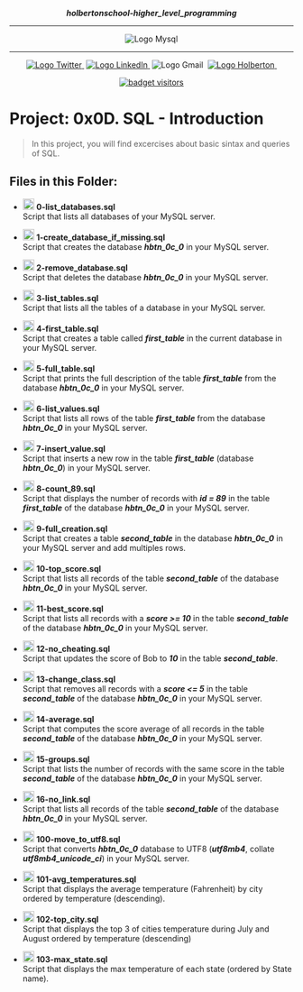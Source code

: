 <div align=center>

***holbertonschool-higher_level_programming***
<hr />
 <img src="https://raw.githubusercontent.com/jepez90/jepez90.github.io/master/img/Readme_media/banner_mysql.svg" alt="Logo Mysql" style="max-width:80%;">
 <hr />
<a href="https://twitter.com/Jepez90"><img src="https://img.shields.io/twitter/url?label=%40Jepez90&style=social&url=https%3A%2F%2Ftwitter.com%2FJepez90" alt="Logo Twitter">&nbsp;</a>
<a href="https://www.linkedin.com/in/jepez90/"><img src="https://img.shields.io/badge/jepez90-%230077B5.svg?&logo=linkedin&logoColor=white" alt="Logo LinkedIn">&nbsp;</a>
<img src="https://img.shields.io/badge/jepez90-white?style=flat&logo=gmail" alt="Logo Gmail">&nbsp;
<a href="https://twitter.com/HolbertonCOL"><img src="https://img.shields.io/badge/Holberton_School-red" alt="Logo Holberton">&nbsp;</a>

<a href="https://github.com/jepez90"><img src="https://visitor-badge.glitch.me/badge?page_id=jepez90.HigherLevelProgram.0x0D&" alt="badget visitors"></a>
</div>

# Project: 0x0D. SQL - Introduction

> In this project, you will find excercises about basic sintax and queries of SQL.


## Files in this Folder:


* <img src="https://raw.githubusercontent.com/jepez90/jepez90.github.io/master/img/Readme_media/banner_mysql.svg" alt="Logo MySQL" height="20"> **0-list_databases.sql**<br />
Script that lists all databases of your MySQL server.

* <img src="https://raw.githubusercontent.com/jepez90/jepez90.github.io/master/img/Readme_media/banner_mysql.svg" alt="Logo MySQL" height="20"> **1-create_database_if_missing.sql**<br />
Script that creates the database ***hbtn_0c_0*** in your MySQL server.

* <img src="https://raw.githubusercontent.com/jepez90/jepez90.github.io/master/img/Readme_media/banner_mysql.svg" alt="Logo MySQL" height="20"> **2-remove_database.sql**<br />
Script that deletes the database ***hbtn_0c_0*** in your MySQL server.

* <img src="https://raw.githubusercontent.com/jepez90/jepez90.github.io/master/img/Readme_media/banner_mysql.svg" alt="Logo MySQL" height="20"> **3-list_tables.sql**<br />
Script that lists all the tables of a database in your MySQL server.

* <img src="https://raw.githubusercontent.com/jepez90/jepez90.github.io/master/img/Readme_media/banner_mysql.svg" alt="Logo MySQL" height="20"> **4-first_table.sql**<br />
Script that creates a table called ***first_table*** in the current database in your MySQL server.

* <img src="https://raw.githubusercontent.com/jepez90/jepez90.github.io/master/img/Readme_media/banner_mysql.svg" alt="Logo MySQL" height="20"> **5-full_table.sql**<br />
Script that prints the full description of the table ***first_table*** from the database ***hbtn_0c_0*** in your MySQL server.

* <img src="https://raw.githubusercontent.com/jepez90/jepez90.github.io/master/img/Readme_media/banner_mysql.svg" alt="Logo MySQL" height="20"> **6-list_values.sql**<br />
Script that lists all rows of the table ***first_table*** from the database ***hbtn_0c_0*** in your MySQL server.

* <img src="https://raw.githubusercontent.com/jepez90/jepez90.github.io/master/img/Readme_media/banner_mysql.svg" alt="Logo MySQL" height="20"> **7-insert_value.sql**<br />
Script that inserts a new row in the table ***first_table*** (database ***hbtn_0c_0***) in your MySQL server.

* <img src="https://raw.githubusercontent.com/jepez90/jepez90.github.io/master/img/Readme_media/banner_mysql.svg" alt="Logo MySQL" height="20"> **8-count_89.sql**<br />
Script that displays the number of records with ***id = 89*** in the table ***first_table*** of the database ***hbtn_0c_0*** in your MySQL server.

* <img src="https://raw.githubusercontent.com/jepez90/jepez90.github.io/master/img/Readme_media/banner_mysql.svg" alt="Logo MySQL" height="20"> **9-full_creation.sql**<br />
Script that creates a table ***second_table*** in the database ***hbtn_0c_0*** in your MySQL server and add multiples rows.

* <img src="https://raw.githubusercontent.com/jepez90/jepez90.github.io/master/img/Readme_media/banner_mysql.svg" alt="Logo MySQL" height="20"> **10-top_score.sql**<br />
Script that lists all records of the table ***second_table*** of the database ***hbtn_0c_0*** in your MySQL server.

* <img src="https://raw.githubusercontent.com/jepez90/jepez90.github.io/master/img/Readme_media/banner_mysql.svg" alt="Logo MySQL" height="20"> **11-best_score.sql**<br />
Script that lists all records with a ***score &gt;= 10*** in the table ***second_table*** of the database ***hbtn_0c_0*** in your MySQL server.

* <img src="https://raw.githubusercontent.com/jepez90/jepez90.github.io/master/img/Readme_media/banner_mysql.svg" alt="Logo MySQL" height="20"> **12-no_cheating.sql**<br />
Script that updates the score of Bob to ***10*** in the table ***second_table***.

* <img src="https://raw.githubusercontent.com/jepez90/jepez90.github.io/master/img/Readme_media/banner_mysql.svg" alt="Logo MySQL" height="20"> **13-change_class.sql**<br />
Script that removes all records with a ***score &lt;= 5*** in the table ***second_table*** of the database ***hbtn_0c_0*** in your MySQL server.

* <img src="https://raw.githubusercontent.com/jepez90/jepez90.github.io/master/img/Readme_media/banner_mysql.svg" alt="Logo MySQL" height="20"> **14-average.sql**<br />
Script that computes the score average of all records in the table ***second_table*** of the database ***hbtn_0c_0*** in your MySQL server.

* <img src="https://raw.githubusercontent.com/jepez90/jepez90.github.io/master/img/Readme_media/banner_mysql.svg" alt="Logo MySQL" height="20"> **15-groups.sql**<br />
Script that lists the number of records with the same score in the table ***second_table*** of the database ***hbtn_0c_0*** in your MySQL server.

* <img src="https://raw.githubusercontent.com/jepez90/jepez90.github.io/master/img/Readme_media/banner_mysql.svg" alt="Logo MySQL" height="20"> **16-no_link.sql**<br />
Script that lists all records of the table ***second_table*** of the database ***hbtn_0c_0*** in your MySQL server.

* <img src="https://raw.githubusercontent.com/jepez90/jepez90.github.io/master/img/Readme_media/banner_mysql.svg" alt="Logo MySQL" height="20"> **100-move_to_utf8.sql**<br />
Script that converts ***hbtn_0c_0*** database to UTF8 (***utf8mb4***, collate ***utf8mb4_unicode_ci***) in your MySQL server.

* <img src="https://raw.githubusercontent.com/jepez90/jepez90.github.io/master/img/Readme_media/banner_mysql.svg" alt="Logo MySQL" height="20"> **101-avg_temperatures.sql**<br />
Script that displays the average temperature (Fahrenheit) by city ordered by temperature (descending).

* <img src="https://raw.githubusercontent.com/jepez90/jepez90.github.io/master/img/Readme_media/banner_mysql.svg" alt="Logo MySQL" height="20"> **102-top_city.sql**<br />
Script that displays the top 3 of cities temperature during July and August ordered by temperature (descending)

* <img src="https://raw.githubusercontent.com/jepez90/jepez90.github.io/master/img/Readme_media/banner_mysql.svg" alt="Logo MySQL" height="20"> **103-max_state.sql**<br />
Script that displays the max temperature of each state (ordered by State name).
